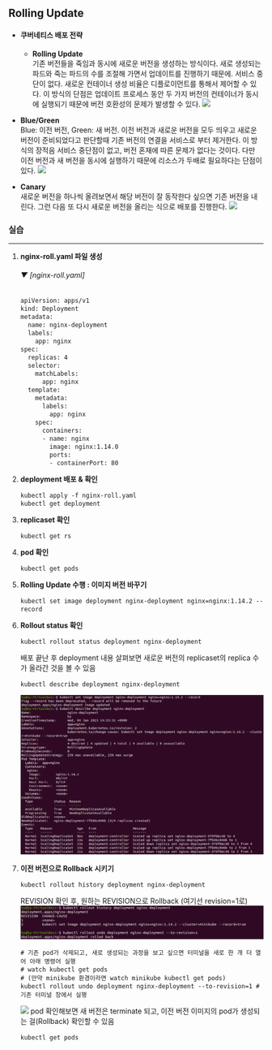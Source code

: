 ## Rolling Update

- #### 쿠버네티스 배포 전략
  - **Rolling Update**  
    기존 버전들을 죽임과 동시에 새로운 버전을 생성하는 방식이다. 새로 생성되는 파드와 죽는 파드의 수를 조절해 가면서 업데이트를 진행하기 때문에. 서비스 중단이 없다. 새로운 컨테이너 생성 비율은 디플로이먼트를 통해서 제어할 수 있다. 이 방식의 단점은 업데이트 프로세스 동안 두 가지 버전의 컨테이너가 동시에 실행되기 때문에 버전 호환성의 문제가 발생할 수 있다. 
    ![](https://img1.daumcdn.net/thumb/R1280x0/?scode=mtistory2&fname=https%3A%2F%2Fblog.kakaocdn.net%2Fdn%2FlU01H%2Fbtq3m0j34v6%2FJhIyprNBdHw8KotabNpJX1%2Fimg.png)  
 
 - **Blue/Green**  
    Blue: 이전 버전, Green: 새 버전. 이전 버전과 새로운 버전을 모두 띄우고 새로운 버전이 준비되었다고 판단할때 기존 버전의 연결을 서비스로 부터 제거한다. 이 방식의 장적음 서비스 중단점이 없고, 버전 혼재에 따른 문제가 없다는 것이다. 다만 이전 버전과 새 버전을 동시에 실행하기 때문에 리소스가 두배로 필요하다는 단점이 있다.
    ![](https://user-images.githubusercontent.com/88528515/209255570-5b610bed-0c68-41ac-b5d8-e9ff2977556b.png)  
 
 - **Canary**  
    새로운 버전을 하나씩 올려보면서 해당 버전이 잘 동작한다 싶으면 기존 버전을 내린다. 그런 다음 또 다시 새로운 버전을 올리는 식으로 배포를 진행한다. 
    ![](https://img1.daumcdn.net/thumb/R1280x0/?scode=mtistory2&fname=https%3A%2F%2Fblog.kakaocdn.net%2Fdn%2FCLYje%2Fbtq3mxPWRel%2FYkXtjWpFyURsCYNSduQ6r1%2Fimg.png)  
    

### 실습
----
1. **nginx-roll.yaml 파일 생성**  

    ###### ▼ [nginx-roll.yaml]
    ```
    apiVersion: apps/v1
    kind: Deployment
    metadata:
      name: nginx-deployment
      labels:
        app: nginx
    spec:
      replicas: 4
      selector:
        matchLabels:
          app: nginx
      template:
        metadata:
          labels:
            app: nginx
        spec:
          containers:
          - name: nginx
            image: nginx:1.14.0
            ports:
            - containerPort: 80
    ```

2. **deployment 배포 & 확인**

    ```
    kubectl apply -f nginx-roll.yaml
    kubectl get deployment
    ```
    
3. **replicaset 확인**

    ```
    kubectl get rs
    ```
    
4. **pod 확인**

    ```
    kubectl get pods
    ```
    
5. **Rolling Update 수행 : 이미지 버전 바꾸기**

    ```
    kubectl set image deployment nginx-deployment nginx=nginx:1.14.2 --record
    ```
    
 6. **Rollout status 확인**
 
    ```
    kubectl rollout status deployment nginx-deployment
    ```
    
    배포 끝난 후 deployment 내용 살펴보면 새로운 버전의 replicaset의 replica 수가 올라간 것을 볼 수 있음
    
    ```
    kubectl describe deployment nginx-deployment
    ```
    ![](https://github.com/KubeHatesMe/datacon-k8s/blob/master/image/rollout-1.14.2.png?raw=true)
 7. **이전 버전으로 Rollback 시키기**
 
    ```
    kubectl rollout history deployment nginx-deployment
    ```
    
    REVISION 확인 후, 원하는 REVISION으로 Rollback (여기선 revision=1로)
    ![](https://github.com/KubeHatesMe/datacon-k8s/blob/master/image/rollback.png?raw=true)
  
    ```
    # 기존 pod가 삭제되고, 새로 생성되는 과정을 보고 싶으면 터미널을 새로 한 개 더 열어 아래 명령어 실행
    # watch kubectl get pods
    # (만약 minikube 환경이라면 watch minikube kubectl get pods)
    kubectl rollout undo deployment nginx-deployment --to-revision=1 # 기존 터미널 창에서 실행
    ```
    ![](https://github.com/KubeHatesMe/datacon-k8s/blob/master/image/rollback%20%ED%9B%84%20describe%20dp.png?raw=true)
    pod 확인해보면 새 버전은 terminate 되고, 이전 버전 이미지의 pod가 생성되는 걸(Rollback) 확인할 수 있음
    
    ```
    kubectl get pods
    ```
    
